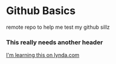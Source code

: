 # Github Basics

remote repo to help me test my github sillz

### This really needs another header

[I'm learning this on lynda.com](http://www.lynda.com)
